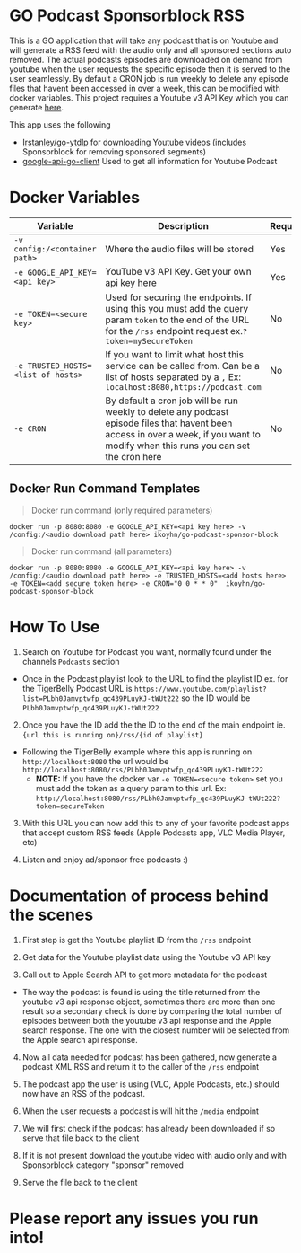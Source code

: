 # GO Podcast Sponsorblock RSS

  

This is a GO application that will take any podcast that is on Youtube and will generate a RSS feed with the audio only and all sponsored sections auto removed. The actual podcasts episodes are downloaded on demand from youtube when the user requests the specific episode then it is served to the user seamlessly. By default a CRON job is run weekly to delete any episode files that havent been accessed in over a week, this can be modified with docker variables. This project requires a Youtube v3 API Key which you can generate [here](https://developers.google.com/youtube/v3/getting-started).

  

This app uses the following
* [Irstanley/go-ytdlp](https://github.com/lrstanley/go-ytdlp) for downloading Youtube videos (includes Sponsorblock for removing sponsored segments)
* [google-api-go-client](https://github.com/googleapis/google-api-go-client) Used to get all information for Youtube Podcast

  
  

# Docker Variables
|Variable| Description | Required |
|--|--|--|
| `-v config:/<container path>` | Where the audio files will be stored | Yes |
| `-e GOOGLE_API_KEY=<api key>` | YouTube v3 API Key. Get your own api key [here](https://developers.google.com/youtube/v3/getting-started)| Yes |
| `-e TOKEN=<secure key>` | Used for securing the endpoints. If using this you must add the query param `token` to the end of the URL for the `/rss` endpoint request ex.`?token=mySecureToken` | No |
| `-e TRUSTED_HOSTS=<list of hosts>` | If you want to limit what host this service can be called from. Can be a list of hosts separated by a `,` Ex: `localhost:8080,https://podcast.com` | No |
| `-e CRON` | By default a cron job will be run weekly to delete any podcast episode files that havent been access in over a week, if you want to modify when this runs you can set the cron here | No |

## Docker Run Command Templates
> Docker run command (only required parameters)

    docker run -p 8080:8080 -e GOOGLE_API_KEY=<api key here> -v /config:/<audio download path here> ikoyhn/go-podcast-sponsor-block
    
> Docker run command (all parameters)

    docker run -p 8080:8080 -e GOOGLE_API_KEY=<api key here> -v /config:/<audio download path here> -e TRUSTED_HOSTS=<add hosts here> -e TOKEN=<add secure token here> -e CRON="0 0 * * 0"  ikoyhn/go-podcast-sponsor-block


  
  

# How To Use

1. Search on Youtube for Podcast you want, normally found under the channels `Podcasts` section

* Once in the Podcast playlist look to the URL to find the playlist ID ex. for the TigerBelly Podcast URL is `https://www.youtube.com/playlist?list=PLbh0Jamvptwfp_qc439PLuyKJ-tWUt222` so the ID would be `PLbh0Jamvptwfp_qc439PLuyKJ-tWUt222`

2. Once you have the ID add the the ID to the end of the main endpoint ie. `{url this is running on}/rss/{id of playlist}`

* Following the TigerBelly example where this app is running on `http://localhost:8080` the url would be `http://localhost:8080/rss/PLbh0Jamvptwfp_qc439PLuyKJ-tWUt222`
	* **NOTE:** If you have the docker var `-e TOKEN=<secure token>` set you must add the token as a query param to this url. Ex: `http://localhost:8080/rss/PLbh0Jamvptwfp_qc439PLuyKJ-tWUt222?token=secureToken`

3. With this URL you can now add this to any of your favorite podcast apps that accept custom RSS feeds (Apple Podcasts app, VLC Media Player, etc)

4. Listen and enjoy ad/sponsor free podcasts :)

  

# Documentation of process behind the scenes

1. First step is get the Youtube playlist ID from the `/rss` endpoint

2. Get data for the Youtube playlist data using the Youtube v3 API key

3. Call out to Apple Search API to get more metadata for the podcast

* The way the podcast is found is using the title returned from the youtube v3 api response object, sometimes there are more than one result so a secondary check is done by comparing the total number of episodes between both the youtube v3 api response and the Apple search response. The one with the closest number will be selected from the Apple search api response.

4. Now all data needed for podcast has been gathered, now generate a podcast XML RSS and return it to the caller of the `/rss` endpoint

5. The podcast app the user is using (VLC, Apple Podcasts, etc.) should now have an RSS of the podcast.

6. When the user requests a podcast is will hit the `/media` endpoint

7. We will first check if the podcast has already been downloaded if so serve that file back to the client

8. If it is not present download the youtube video with audio only and with Sponsorblock category "sponsor" removed

9. Serve the file back to the client

# Please report any issues you run into!
